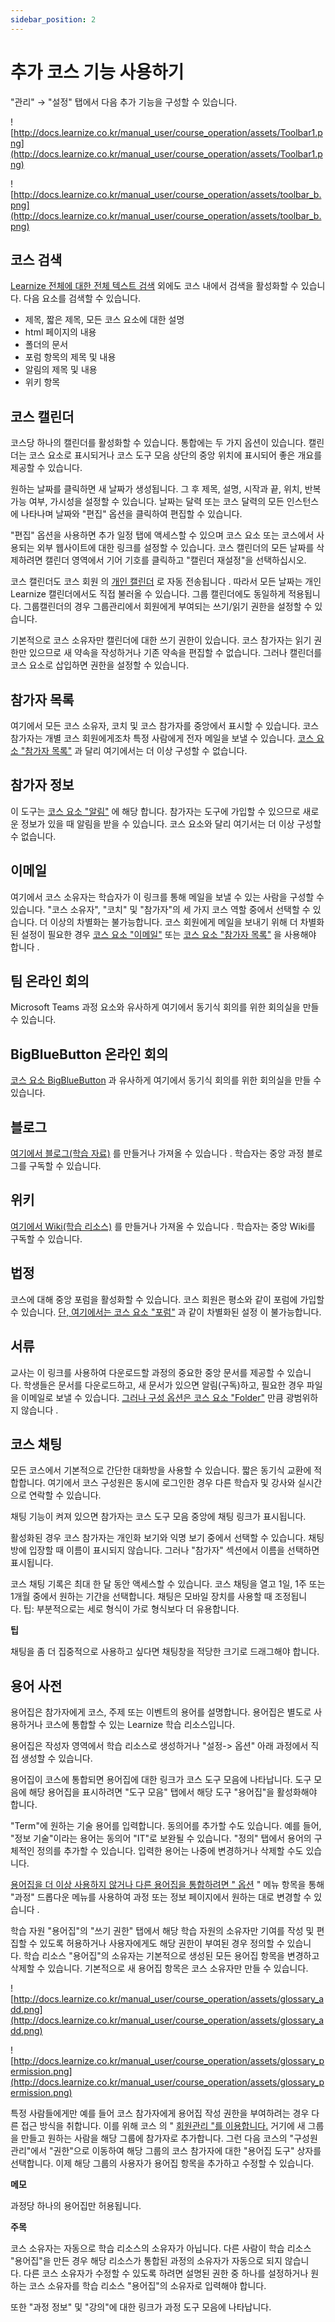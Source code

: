 ```yaml
---
sidebar_position: 2
---
```


# 추가 코스 기능 사용하기

"관리" → "설정" 탭에서 다음 추가 기능을 구성할 수 있습니다.

![http://docs.learnize.co.kr/manual_user/course_operation/assets/Toolbar1.png](http://docs.learnize.co.kr/manual_user/course_operation/assets/Toolbar1.png)

![http://docs.learnize.co.kr/manual_user/course_operation/assets/toolbar_b.png](http://docs.learnize.co.kr/manual_user/course_operation/assets/toolbar_b.png)

## 코스 검색

[Learnize 전체에 대한 전체 텍스트 검색](http://docs.learnize.co.kr/manual_user/personal/Full-Text_Search/) 외에도 코스 내에서 검색을 활성화할 수 있습니다. 다음 요소를 검색할 수 있습니다.

- 제목, 짧은 제목, 모든 코스 요소에 대한 설명
- html 페이지의 내용
- 폴더의 문서
- 포럼 항목의 제목 및 내용
- 알림의 제목 및 내용
- 위키 항목

## 코스 캘린더

코스당 하나의 캘린더를 활성화할 수 있습니다. 통합에는 두 가지 옵션이 있습니다. 캘린더는 코스 요소로 표시되거나 코스 도구 모음 상단의 중앙 위치에 표시되어 좋은 개요를 제공할 수 있습니다.

원하는 날짜를 클릭하면 새 날짜가 생성됩니다. 그 후 제목, 설명, 시작과 끝, 위치, 반복 가능 여부, 가시성을 설정할 수 있습니다. 날짜는 달력 또는 코스 달력의 모든 인스턴스에 나타나며 날짜와 "편집" 옵션을 클릭하여 편집할 수 있습니다.

"편집" 옵션을 사용하면 추가 일정 탭에 액세스할 수 있으며 코스 요소 또는 코스에서 사용되는 외부 웹사이트에 대한 링크를 설정할 수 있습니다. 코스 캘린더의 모든 날짜를 삭제하려면 캘린더 영역에서 기어 기호를 클릭하고 "캘린더 재설정"을 선택하십시오.

코스 캘린더도 코스 회원 의 [개인 캘린더](http://docs.learnize.co.kr/manual_user/personal/Calendar/) 로 자동 전송됩니다 . 따라서 모든 날짜는 개인 Learnize 캘린더에서도 직접 불러올 수 있습니다. 그룹 캘린더에도 동일하게 적용됩니다. 그룹캘린더의 경우 그룹관리에서 회원에게 부여되는 쓰기/읽기 권한을 설정할 수 있습니다.

기본적으로 코스 소유자만 캘린더에 대한 쓰기 권한이 있습니다. 코스 참가자는 읽기 권한만 있으므로 새 약속을 작성하거나 기존 약속을 편집할 수 없습니다. 그러나 캘린더를 코스 요소로 삽입하면 권한을 설정할 수 있습니다.

## 참가자 목록

여기에서 모든 코스 소유자, 코치 및 코스 참가자를 중앙에서 표시할 수 있습니다. 코스 참가자는 개별 코스 회원에게조차 특정 사람에게 전자 메일을 보낼 수 있습니다. [코스 요소 "참가자 목록"](http://docs.learnize.co.kr/manual_user/learning_activities/Working_With_Course_Elements/) 과 달리 여기에서는 더 이상 구성할 수 없습니다.

## 참가자 정보

이 도구는 [코스 요소 "알림"](http://docs.learnize.co.kr/manual_user/course_elements/Administration_and_co.kranisation/) 에 해당 합니다. 참가자는 도구에 가입할 수 있으므로 새로운 정보가 있을 때 알림을 받을 수 있습니다. 코스 요소와 달리 여기서는 더 이상 구성할 수 없습니다.

## 이메일

여기에서 코스 소유자는 학습자가 이 링크를 통해 메일을 보낼 수 있는 사람을 구성할 수 있습니다. "코스 소유자", "코치" 및 "참가자"의 세 가지 코스 역할 중에서 선택할 수 있습니다. 더 이상의 차별화는 불가능합니다. 코스 회원에게 메일을 보내기 위해 더 차별화된 설정이 필요한 경우 [코스 요소 "이메일"](http://docs.learnize.co.kr/manual_user/course_elements/Administration_and_co.kranisation/) 또는 [코스 요소 "참가자 목록"](http://docs.learnize.co.kr/manual_user/course_elements/Communication_and_Collaboration/) 을 사용해야 합니다 .

## 팀 온라인 회의

Microsoft Teams 과정 요소와 유사하게 여기에서 동기식 회의를 위한 회의실을 만들 수 있습니다.

## BigBlueButton 온라인 회의

[코스 요소 BigBlueButton](http://docs.learnize.co.kr/manual_user/course_elements/Course_element_BigBlueButton/) 과 유사하게 여기에서 동기식 회의를 위한 회의실을 만들 수 있습니다.

## 블로그

[여기에서 블로그(학습 자료)](http://docs.learnize.co.kr/manual_user/resource_blog/) 를 만들거나 가져올 수 있습니다 . 학습자는 중앙 과정 블로그를 구독할 수 있습니다.

## 위키

[여기에서 Wiki(학습 리소스)](http://docs.learnize.co.kr/manual_user/resource_wiki/) 를 만들거나 가져올 수 있습니다 . 학습자는 중앙 Wiki를 구독할 수 있습니다.

## 법정

코스에 대해 중앙 포럼을 활성화할 수 있습니다. 코스 회원은 평소와 같이 포럼에 가입할 수 있습니다. [단, 여기에서는 코스 요소 "포럼"](http://docs.learnize.co.kr/manual_user/course_elements/Communication_and_Collaboration/) 과 같이 차별화된 설정 이 불가능합니다.

## 서류

교사는 이 링크를 사용하여 다운로드할 과정의 중요한 중앙 문서를 제공할 수 있습니다. 학생들은 문서를 다운로드하고, 새 문서가 있으면 알림(구독)하고, 필요한 경우 파일을 이메일로 보낼 수 있습니다. [그러나 구성 옵션은 코스 요소 "Folder"](http://docs.learnize.co.kr/manual_user/course_elements/Course_Element_Folder/) 만큼 광범위하지 않습니다 .

## 코스 채팅

모든 코스에서 기본적으로 간단한 대화방을 사용할 수 있습니다. 짧은 동기식 교환에 적합합니다. 여기에서 코스 구성원은 동시에 로그인한 경우 다른 학습자 및 강사와 실시간으로 연락할 수 있습니다.

채팅 기능이 켜져 있으면 참가자는 코스 도구 모음 중앙에 채팅 링크가 표시됩니다.

활성화된 경우 코스 참가자는 개인화 보기와 익명 보기 중에서 선택할 수 있습니다. 채팅방에 입장할 때 이름이 표시되지 않습니다. 그러나 "참가자" 섹션에서 이름을 선택하면 표시됩니다.

코스 채팅 기록은 최대 한 달 동안 액세스할 수 있습니다. 코스 채팅을 열고 1일, 1주 또는 1개월 중에서 원하는 기간을 선택합니다. 채팅은 모바일 장치를 사용할 때 조정됩니다. 팁: 부분적으로는 세로 형식이 가로 형식보다 더 유용합니다.

**팁**

채팅을 좀 더 집중적으로 사용하고 싶다면 채팅창을 적당한 크기로 드래그해야 합니다.

## 용어 사전

용어집은 참가자에게 코스, 주제 또는 이벤트의 용어를 설명합니다. 용어집은 별도로 사용하거나 코스에 통합할 수 있는 Learnize 학습 리소스입니다.

용어집은 작성자 영역에서 학습 리소스로 생성하거나 "설정-> 옵션" 아래 과정에서 직접 생성할 수 있습니다.

용어집이 코스에 통합되면 용어집에 대한 링크가 코스 도구 모음에 나타납니다. 도구 모음에 해당 용어집을 표시하려면 "도구 모음" 탭에서 해당 도구 "용어집"을 활성화해야 합니다.

"Term"에 원하는 기술 용어를 입력합니다. 동의어를 추가할 수도 있습니다. 예를 들어, "정보 기술"이라는 용어는 동의어 "IT"로 보완될 수 있습니다. "정의" 탭에서 용어의 구체적인 정의를 추가할 수 있습니다. 입력한 용어는 나중에 변경하거나 삭제할 수도 있습니다.

[용어집을 더 이상 사용하지 않거나 다른 용어집을 통합하려면 " 옵션](http://docs.learnize.co.kr/manual_user/course_create/Course_Settings/) " 메뉴 항목을 통해 "과정" 드롭다운 메뉴를 사용하여 과정 또는 정보 페이지에서 원하는 대로 변경할 수 있습니다 .

학습 자원 "용어집"의 "쓰기 권한" 탭에서 해당 학습 자원의 소유자만 기여를 작성 및 편집할 수 있도록 허용하거나 사용자에게도 해당 권한이 부여된 경우 정의할 수 있습니다. 학습 리소스 "용어집"의 소유자는 기본적으로 생성된 모든 용어집 항목을 변경하고 삭제할 수 있습니다. 기본적으로 새 용어집 항목은 코스 소유자만 만들 수 있습니다.

![http://docs.learnize.co.kr/manual_user/course_operation/assets/glossary_add.png](http://docs.learnize.co.kr/manual_user/course_operation/assets/glossary_add.png)

![http://docs.learnize.co.kr/manual_user/course_operation/assets/glossary_permission.png](http://docs.learnize.co.kr/manual_user/course_operation/assets/glossary_permission.png)

특정 사람들에게만 예를 들어 코스 참가자에게 용어집 작성 권한을 부여하려는 경우 다른 접근 방식을 취합니다. 이를 위해 코스 의 " [회원관리 "를 이용합니다.](http://docs.learnize.co.kr/manual_user/course_operation/Members_management/) 거기에 새 그룹을 만들고 원하는 사람을 해당 그룹에 참가자로 추가합니다. 그런 다음 코스의 "구성원 관리"에서 "권한"으로 이동하여 해당 그룹의 코스 참가자에 대한 "용어집 도구" 상자를 선택합니다. 이제 해당 그룹의 사용자가 용어집 항목을 추가하고 수정할 수 있습니다.

**메모**

과정당 하나의 용어집만 허용됩니다.

**주목**

코스 소유자는 자동으로 학습 리소스의 소유자가 아닙니다. 다른 사람이 학습 리소스 "용어집"을 만든 경우 해당 리소스가 통합된 과정의 소유자가 자동으로 되지 않습니다. 다른 코스 소유자가 수정할 수 있도록 하려면 설명된 권한 중 하나를 설정하거나 원하는 코스 소유자를 학습 리소스 "용어집"의 소유자로 입력해야 합니다.

또한 "과정 정보" 및 "강의"에 대한 링크가 과정 도구 모음에 나타납니다.